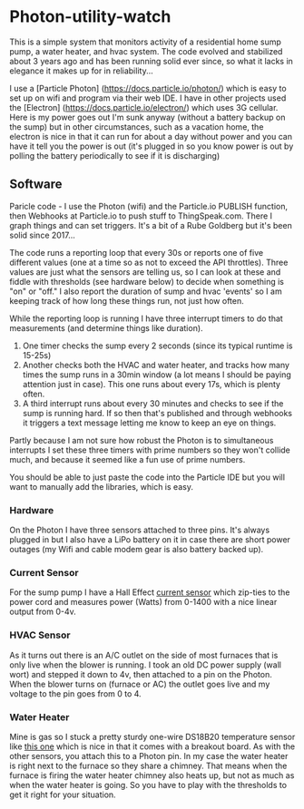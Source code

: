 # Photon-utility-watch

This is a simple system that monitors activity of a residential home sump pump, a water heater,
and hvac system. The code evolved and stabilized about 3 years ago and has been running solid
ever since, so what it lacks in elegance it makes up for in reliability...

I use a [Particle Photon] (https://docs.particle.io/photon/) which is easy to set up on
wifi and program via their web IDE. I have in other projects used the [Electron] (https://docs.particle.io/electron/)
which uses 3G cellular.  Here is my power goes out I'm sunk anyway (without a battery backup on 
the sump) but in other circumstances, such as a vacation home, the electron is nice in that it can
run for about a day without power and you can have it tell you the power is out (it's plugged in
so you know power is out by polling the battery periodically to see if it is discharging) 

## Software

Paricle code - I use the Photon (wifi) and the Particle.io PUBLISH function,
then Webhooks at Particle.io to push stuff to ThingSpeak.com.
There I graph things and can set triggers.
It's a bit of a Rube Goldberg but it's been solid since 2017...

The code runs a reporting loop that every 30s or reports one of five different values (one at a time so as not to exceed the API throttles).  Three values are just what the sensors are telling us, so I can look at these and fiddle with thresholds (see hardware below) to decide when something is "on" or "off."  I also report the duration of sump and hvac 'events' so I am keeping track of how long these things run, not just how often.

While the reporting loop is running I have three interrupt timers to do that measurements
(and determine things like duration).
1. One timer checks the sump every 2 seconds (since its typical runtime is 15-25s)
2. Another checks both the HVAC and water heater, and tracks how many times the sump runs in a 30min window
(a lot means I should be paying attention just in case).  This one runs about every 17s, which is plenty often.
3. A third interrupt runs about every 30 minutes and checks to see if the sump is running hard.  If so then
that's published and through webhooks it triggers a text message letting me know to keep an eye on things.

Partly because I am not sure how robust the Photon is to simultaneous interrupts I set these three timers
with prime numbers so they won't collide much, and because it seemed like a fun use of prime numbers.

You should be able to just paste the code into the Particle IDE but you will want to manually add the libraries,
which is easy.

### Hardware

On the Photon I have three sensors attached to three pins.  It's always plugged in but I also have a LiPo battery on it in case there are short power outages (my Wifi and cable modem gear is also battery backed up).

### Current Sensor

For the sump pump I have a Hall Effect [current sensor](https://moderndevice.com/product/current-sensor/) which zip-ties to the power cord and measures power (Watts) from 0-1400 with a nice linear output from 0-4v.  

### HVAC Sensor

As it turns out there is an A/C outlet on the side of most furnaces that is only live when the blower is running.  I took an old DC power supply (wall wort) and stepped it down to 4v, then attached to a pin on the Photon.  When the blower turns on (furnace or AC) the outlet goes live and my voltage to the pin goes from 0 to 4.

### Water Heater

Mine is gas so I stuck a pretty sturdy one-wire DS18B20 temperature sensor like [this one](https://www.dx.com/p/waterproof-ds18b20-temperature-sensor-with-adapter-module-for-arduino-2068262.html?tc=USD&ta=US) which is nice in that it comes with a breakout board.  As with the other sensors, you attach this to a Photon pin.  In my case the water heater is right next to the furnace so they share a chimney.  That means when the furnace is firing the water heater chimney also heats up, but not as much as when the water heater is going.  So you have to play with the thresholds to get it right for your situation.
